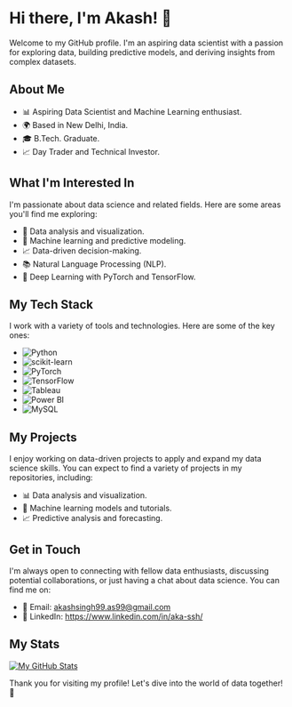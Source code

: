 # Hi there, I'm Akash! 👋

Welcome to my GitHub profile. I'm an aspiring data scientist with a passion for exploring data, building predictive models, and deriving insights from complex datasets.

## About Me

- 📊 Aspiring Data Scientist and Machine Learning enthusiast.
- 🌍 Based in New Delhi, India.
- 🎓 B.Tech. Graduate.
- 📈 Day Trader and Technical Investor.

## What I'm Interested In

I'm passionate about data science and related fields. Here are some areas you'll find me exploring:

- 🧮 Data analysis and visualization.
- 🤖 Machine learning and predictive modeling.
- 📈 Data-driven decision-making.
- 📚 Natural Language Processing (NLP).
- 🧠 Deep Learning with PyTorch and TensorFlow.

## My Tech Stack

I work with a variety of tools and technologies. Here are some of the key ones:

- ![Python](https://img.shields.io/badge/-Python-blue?style=flat-square&logo=python&logoColor=white)
- ![scikit-learn](https://img.shields.io/badge/-scikit--learn-F7931E?style=flat-square&logo=scikit-learn&logoColor=white)
- ![PyTorch](https://img.shields.io/badge/-PyTorch-EE4C2C?style=flat-square&logo=pytorch&logoColor=white)
- ![TensorFlow](https://img.shields.io/badge/-TensorFlow-FF6F00?style=flat-square&logo=tensorflow&logoColor=white)
- ![Tableau](https://img.shields.io/badge/-Tableau-E97627?style=flat-square&logo=tableau&logoColor=white)
- ![Power BI](https://img.shields.io/badge/-Power%20BI-F2C811?style=flat-square&logo=power-bi&logoColor=white)
- ![MySQL](https://img.shields.io/badge/-MySQL-4479A1?style=flat-square&logo=mysql&logoColor=white)

## My Projects

I enjoy working on data-driven projects to apply and expand my data science skills. You can expect to find a variety of projects in my repositories, including:

- 📊 Data analysis and visualization.
- 🤖 Machine learning models and tutorials.
- 📈 Predictive analysis and forecasting.

## Get in Touch

I'm always open to connecting with fellow data enthusiasts, discussing potential collaborations, or just having a chat about data science. You can find me on:

- 📧 Email: akashsingh99.as99@gmail.com
- 💼 LinkedIn: https://www.linkedin.com/in/aka-ssh/

## My Stats

[![My GitHub Stats](https://github-readme-stats.vercel.app/api?username=AKA-SSH&show_icons=true&theme=dark)](https://github.com/AKA-SSH)


Thank you for visiting my profile! Let's dive into the world of data together! 🚀
